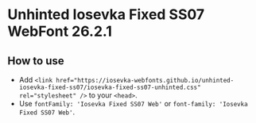 # Unhinted Iosevka Fixed SS07 WebFont 26.2.1

## How to use

- Add `<link href="https://iosevka-webfonts.github.io/unhinted-iosevka-fixed-ss07/iosevka-fixed-ss07-unhinted.css" rel="stylesheet" />` to your `<head>`.
- Use `fontFamily: 'Iosevka Fixed SS07 Web'` or `font-family: 'Iosevka Fixed SS07 Web'`.
